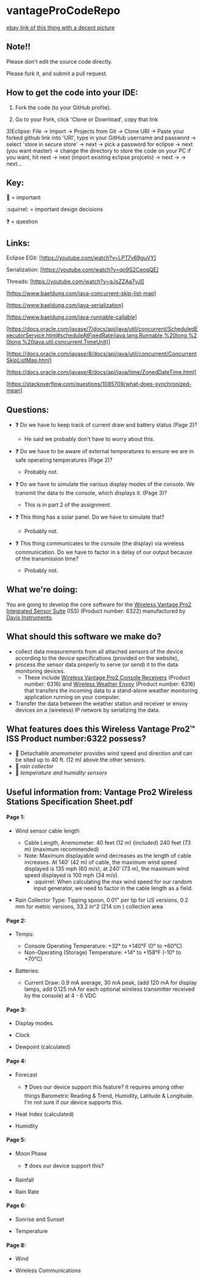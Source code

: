 # vantageProCodeRepo

[ebay link of this thing with a decent picture](https://www.ebay.com/itm/Davis-6322-Vantage-Pro2-Vue-Wireless-Integrated-Sensor-Suite-Radiation-Shield/362028158445)

## Note!!

Please don't edit the source code directly.

Please fork it, and submit a pull request.

## How to get the code into your IDE:

1) Fork the code (to your GitHub profile).

2) Go to your Fork, click 'Clone or Download', copy that link

3)Eclipse: File -> Import -> Projects from Git -> Clone URI -> Paste your forked github link into 'URI', type in your GitHub username and password -> select 'store in secure store' -> next -> pick a password for eclipse -> next (you want master) -> change the directory to store the code on your PC if you want, hit next -> next (import existing eclipse projcets) -> next -> -> next... 

## Key:
 :key: = important

:squirrel: = important design decisions

:question: = question

## Links:

Eclipse EGit: [https://youtube.com/watch?v=LPT7v69guVY]

Serialization: [https://youtube.com/watch?v=qo9S2CeoqQE]

Threads: [https://youtube.com/watch?v=qJsZZAa7yJI]

[https://www.baeldung.com/java-concurrent-skip-list-map]

[https://www.baeldung.com/java-serialization]

[https://www.baeldung.com/java-runnable-callable]

[https://docs.oracle.com/javase/7/docs/api/java/util/concurrent/ScheduledExecutorService.html#scheduleAtFixedRate(java.lang.Runnable,%20long,%20long,%20java.util.concurrent.TimeUnit)]

[https://docs.oracle.com/javase/8/docs/api/java/util/concurrent/ConcurrentSkipListMap.html]

[https://docs.oracle.com/javase/8/docs/api/java/time/ZonedDateTime.html]

[https://stackoverflow.com/questions/1085709/what-does-synchronized-mean]

## Questions:

- :question: Do we have to keep track of current draw and battery status (Page 2)?
  - He said we probably don't have to worry about this.

- :question: Do we have to be aware of external temperatures to ensure we are in safe operating temperatures (Page 2)?
  - Probably not.

- :question: Do we have to simulate the various display modes of the console. We transmit the data to the console, which displays it. (Page 3)?
  - This is in part 2 of the assignment.
 
 - :question: This thing has a solar panel. Do we have to simulate that?
   - Probably not.
 
 - :question: This thing communicates to the console (the display) via wireless communication. Do we have to factor in a delay of our output because of the transmission time?
   - Probably not.

## What we're doing:
You are going to develop the core software for the [Wireless Vantage Pro2 Integrated Sensor Suite](https://www.davisinstruments.com/product/wireless-vantage-pro2-integrated-sensor-suite/) (ISS)
(Product number: 6322) manufactured by [Davis Instruments](https://www.davisinstruments.com/).

## What should this software we make do?

- collect data measurements from all attached sensors of the device according to the device specifications (provided on the website), 
- process the sensor data properly to serve (or send) it to the data monitoring devices. 
  - These include [Wireless Vantage Pro2 Console Receivers](https://www.davisinstruments.com/product/vantage-pro2-consolereceiver/?_ga=2.16052982.1932156901.1585547857-930968521.1585547857) (Product number: 6316) and [Wireless Weather Envoy](https://www.davisinstruments.com/product/wireless-weather-envoy/) (Product number: 6316) that transfers the incoming data to a stand-alone weather monitoring application running on your computer.
- Transfer the data between the weather station and receiver or envoy devices on a (wireless) IP network
by serializing the data.

## What features does this Wireless Vantage Pro2™ ISS Product number:6322 possess?
- :key: Detachable _anemometer_ provides wind speed and direction and can be sited up to 40 ft. (12 m) above the other sensors.
- :key: _rain collector_
- :key: _temperature and humidity sensors_ 

## Useful information from: Vantage Pro2 Wireless Stations Specification Sheet.pdf

#### Page 1:

- Wind sensor cable length
  - Cable Length, Anemometer: 40 feet (12 m) (included) 240 feet (73 m) (maximum recommended)
  - Note: Maximum displayable wind decreases as the length of cable increases. At 140’ (42 m) of cable, the maximum wind speed displayed is 135 mph (60 m/s); at 240’ (73 m), the maximum wind speed displayed is 100 mph (34 m/s).
    -  :squirrel: When calculating the max wind speed for our random input generator, we need to factor in the cable length as a field.
   
- Rain Collector Type: Tipping spoon, 0.01" per tip for US versions, 0.2 mm for metric versions, 33.2 in^2 (214 cm ) collection area

#### Page 2:
- Temps:
  - Console Operating Temperature: +32° to +140°F (0° to +60°C)
  - Non-Operating (Storage) Temperature:  +14° to +158°F (-10° to +70°C)

- Batteries:
  - Current Draw: 0.9 mA average, 30 mA peak, (add 120 mA for display lamps, add 0.125 mA for each optional wireless transmitter received by the console) at 4 - 6 VDC
  
  
#### Page 3:
- Display modes.

- Clock 

- Dewpoint (calculated)

#### Page 4:

- Forecast 
  - :question: Does our device support this feature? It requires among other things Barometric Reading & Trend, Humidity, Latitude & Longitude. I'm not sure if our device supports this.
  
- Heat Index (calculated)

- Humidity

#### Page 5:

- Moon Phase 
  - :question: does our device support this?
  
- Rainfall

- Rain Rate

#### Page 6: 

- Sunrise and Sunset

- Temperature

#### Page 8:

- Wind

- Wireless Communications

